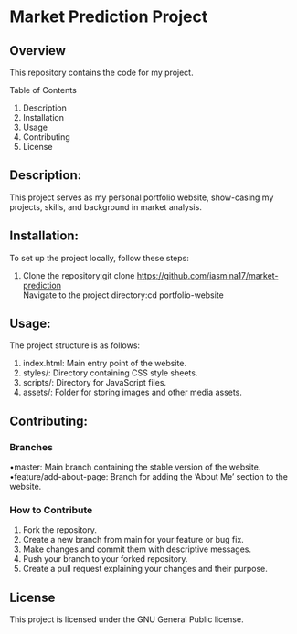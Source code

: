 # Market Prediction Project
## Overview
This repository contains the code for my project.

Table of Contents
1.  Description
2.  Installation
3.  Usage
4.  Contributing
5.  License
## Description:
This project serves as my personal portfolio website, show-casing my projects, skills, and background in market analysis.

## Installation:
To set up the project locally, follow these steps:
1.  Clone the repository:git clone https://github.com/iasmina17/market-prediction  
Navigate to the project directory:cd portfolio-website
## Usage:
The project structure is as follows:
1.  index.html:  Main entry point of the website.
2.  styles/:  Directory containing CSS style sheets.
3.  scripts/:  Directory for JavaScript files.
4.  assets/:  Folder for storing images and other media assets.
## Contributing:
### Branches
•master:  Main branch containing the stable version of the website.
•feature/add-about-page:  Branch for adding the ’About Me’ section to the website.
### How to Contribute
1.  Fork the repository.
2.  Create a new branch from main for your feature or bug fix.
3.  Make changes and commit them with descriptive messages.
4.  Push your branch to your forked repository.
5.  Create a pull request explaining your changes and their purpose.
## License
This project is licensed under the GNU General Public license.